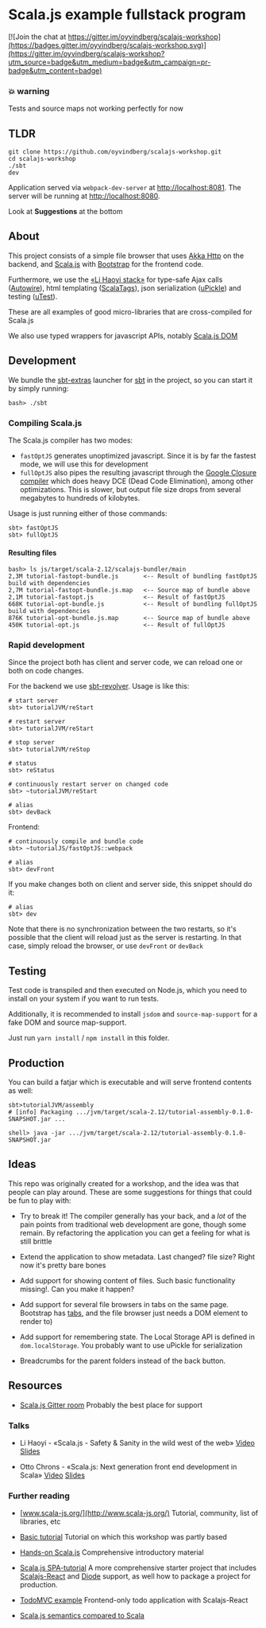 # Scala.js example fullstack program

[![Join the chat at https://gitter.im/oyvindberg/scalajs-workshop](https://badges.gitter.im/oyvindberg/scalajs-workshop.svg)](https://gitter.im/oyvindberg/scalajs-workshop?utm_source=badge&utm_medium=badge&utm_campaign=pr-badge&utm_content=badge)

### :collision: warning
Tests and source maps not working perfectly for now

## TLDR
```
git clone https://github.com/oyvindberg/scalajs-workshop.git
cd scalajs-workshop
./sbt
dev
```

Application served via `webpack-dev-server` at [http://localhost:8081](http://localhost:8081).
The server will be running at [http://localhost:8080](http://localhost:8080).

Look at **Suggestions** at the bottom

## About
This project consists of a simple file browser that uses
 [Akka Http](https://doc.akka.io/docs/akka-http/current/)
 on the backend, and
 [Scala.js](https://www.scala-js.org/)
 with [Bootstrap](https://getbootstrap.com) for the frontend code.

Furthermore, we use the [«Li Haoyi stack»](https://github.com/lihaoyi) for
 type-safe Ajax calls ([Autowire](https://github.com/lihaoyi/autowire)),
 html templating ([ScalaTags](https://github.com/lihaoyi/scalatags)),
 json serialization ([uPickle](https://github.com/lihaoyi/upickle))
 and testing ([uTest](https://github.com/lihaoyi/utest)).

 These are all examples of good micro-libraries that are cross-compiled for Scala.js

We also use typed wrappers for javascript APIs, notably
[Scala.js DOM](http://scala-js.github.io/scala-js-dom/)

## Development

We bundle the [sbt-extras](https://github.com/paulp/sbt-extras)
launcher for [sbt](https://github.com/sbt/sbt/) in the project,
so you can start it by simply running:

```
bash> ./sbt
```

### Compiling Scala.js

The Scala.js compiler has two modes:

- `fastOptJS` generates unoptimized javascript.
 Since it is by far the fastest mode, we will use this for development
- `fullOptJS` also pipes the resulting javascript through the
[Google Closure compiler](https://developers.google.com/closure/compiler/)
 which does heavy DCE (Dead Code Elimination), among other optimizations.
This is slower, but output file size drops from several megabytes to hundreds of kilobytes.

Usage is just running either of those commands:
```
sbt> fastOptJS
sbt> fullOptJS
```

#### Resulting files
```
bash> ls js/target/scala-2.12/scalajs-bundler/main
2,3M tutorial-fastopt-bundle.js       <-- Result of bundling fastOptJS build with dependencies
2,7M tutorial-fastopt-bundle.js.map   <-- Source map of bundle above 
2,1M tutorial-fastopt.js              <-- Result of fastOptJS
668K tutorial-opt-bundle.js           <-- Result of bundling fullOptJS build with dependencies  
876K tutorial-opt-bundle.js.map       <-- Source map of bundle above
450K tutorial-opt.js                  <-- Result of fullOptJS
```

### Rapid development
Since the project both has client and server code, we can reload one or both
on code changes.

For the backend we use [sbt-revolver](https://github.com/spray/sbt-revolver).
Usage is like this:
```
# start server
sbt> tutorialJVM/reStart

# restart server
sbt> tutorialJVM/reStart

# stop server
sbt> tutorialJVM/reStop

# status
sbt> reStatus

# continuously restart server on changed code
sbt> ~tutorialJVM/reStart

# alias
sbt> devBack
```

Frontend: 
```
# continuously compile and bundle code 
sbt> ~tutorialJS/fastOptJS::webpack

# alias
sbt> devFront
```

If you make changes both on client and server side, this snippet should do it:
```
# alias
sbt> dev

```
Note that there is no synchronization between the two restarts, so
 it's possible that the client will reload just as the server is restarting.
In that case, simply reload the browser, or use `devFront` or `devBack`


## Testing
Test code is transpiled and then executed on Node.js, which you need to install 
on your system if you want to run tests.
 
Additionally, it is recommended to install `jsdom` and `source-map-support` for a fake DOM and source map-support.

Just run `yarn install` / `npm install` in this folder.

## Production
You can build a fatjar which is executable and will serve frontend contents as well:
```
sbt>tutorialJVM/assembly
# [info] Packaging .../jvm/target/scala-2.12/tutorial-assembly-0.1.0-SNAPSHOT.jar ...

shell> java -jar .../jvm/target/scala-2.12/tutorial-assembly-0.1.0-SNAPSHOT.jar 
```

## Ideas

This repo was originally created for a workshop, and the idea was that people can play around.
These are some suggestions for things that could be fun to play with:

- Try to break it!
 The compiler generally has your back, and a *lot*
 of the pain points from traditional web development are gone,
 though some remain. By refactoring the application you
 can get a feeling for what is still brittle

- Extend the application to show metadata.
 Last changed? file size? Right now it's pretty bare bones

- Add support for showing content of files.
 Such basic functionality missing!. Can you make it happen?

- Add support for several file browsers in tabs on the same page.
 Bootstrap has [tabs](http://getbootstrap.com/components/#nav),
 and the file browser just needs a DOM element to render to)

- Add support for remembering state.
 The Local Storage API is defined in `dom.localStorage`.
 You probably want to use uPickle for serialization

- Breadcrumbs for the parent folders instead of the back button.

## Resources

- [Scala.js Gitter room](https://gitter.im/scala-js/scala-js)
Probably the best place for support

### Talks
- Li Haoyi - «Scala.js - Safety & Sanity in the wild west of the web»
[Video](https://vimeo.com/124702603)
[Slides](http://www.lihaoyi.com/post/slides/PhillyETE-Scala.js.pdf)

- Otto Chrons - «Scala.js: Next generation front end development in Scala»
[Video](https://www.youtube.com/watch?v=n1GgVWOThhY)
[Slides](http://www.slideshare.net/OttoChrons/scalajs-next-generation-front-end-development-in-scala)

### Further reading

- [www.scala-js.org/](http://www.scala-js.org/)
Tutorial, community, list of libraries, etc

- [Basic tutorial](http://www.scala-js.org/tutorial/basic/)
Tutorial on which this workshop was partly based

- [Hands-on Scala.js](www.lihaoyi.com/hands-on-scala-js/)
Comprehensive introductory material

- [Scala.js SPA-tutorial](https://github.com/ochrons/scalajs-spa-tutorial)
A more comprehensive starter project that includes
[Scalajs-React](https://github.com/japgolly/scalajs-react)
and [Diode](https://github.com/ochrons/diode)
support, as well how to package a project for production.

- [TodoMVC example](http://todomvc.com/examples/scalajs-react/)
Frontend-only todo application with Scalajs-React

- [Scala.js semantics compared to Scala](http://www.scala-js.org/doc/semantics.html)
